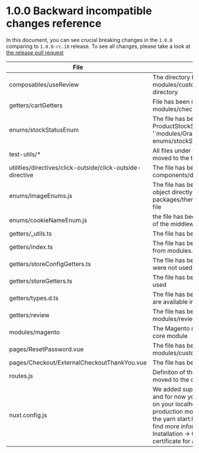 # 1.0.0 Backward incompatible changes reference

In this document, you can see crucial breaking changes in the `1.0.0` comparing to `1.0.0-rc.10` release.
To see all changes, please take a look at [the release pull request](https://github.com/vuestorefront/magento2/pull/1261)

| File                                                       | What is changed                                                                                                                                                                                                                                                                                                                                                                     |
|------------------------------------------------------------|-------------------------------------------------------------------------------------------------------------------------------------------------------------------------------------------------------------------------------------------------------------------------------------------------------------------------------------------------------------------------------------|
| composables/useReview                                      | The directory has been moved to the modules/customer/composables/useReview directory                                                                                                                                                                                                                                                                                                |
| getters/cartGetters                                        | File has been moved to the modules/checkout/getters directory                                                                                                                                                                                                                                                                                                                       |
| enums/stockStatusEnum                                      | The file has been removed. From now please use ProductStockStatus  from '`modules/GraphQL/types' instead of enums/stockStatusEnum                                                                                                                                                                                                                                                   |
| test-utils/*                                               | All files under the test-utils directory have been moved to the tests/unit directory                                                                                                                                                                                                                                                                                                |
| utilities/directives/click-outside/click-outside-directive | The file has been moved to the components/directives/click-outside directory                                                                                                                                                                                                                                                                                                        |
| enums/imageEnums.js                                        | The file has been deleted. Please use imageSizes object directly in the useImage composable packages/theme/composables/useImage/index.ts file                                                                                                                                                                                                                                       |
| enums/cookieNameEnum.js                                    | the file has been removed. Cookie names are part of the middleware.config.js from now                                                                                                                                                                                                                                                                                               |
| getters/_utils.ts                                          | The file has been removed                                                                                                                                                                                                                                                                                                                                                           |
| getters/index.ts                                           | The file has been removed. Please import getters from modules.                                                                                                                                                                                                                                                                                                                      |
| getters/storeConfigGetters.ts                              | The file has been removed. StoreConfig getters were not used                                                                                                                                                                                                                                                                                                                        |
| getters/storeGetters.ts                                    | The file has been removed. Store getters were not used                                                                                                                                                                                                                                                                                                                              |
| getters/types.d.ts                                         | The file has been removed. All types of getters are available in getters in modules.                                                                                                                                                                                                                                                                                                |
| getters/review                                             | The file has been moved to the modules/review/getters directory                                                                                                                                                                                                                                                                                                                     |
| modules/magento                                            | The Magento module has been renamed to the core module                                                                                                                                                                                                                                                                                                                              |
| pages/ResetPassword.vue                                    | The file has been moved to the  modules/customer/pages/MyAccount directory                                                                                                                                                                                                                                                                                                          |
| pages/Checkout/ExternalCheckoutThankYou.vue                | The file has been removed                                                                                                                                                                                                                                                                                                                                                           |
| routes.js                                                  | Definiton of the Reset password route has been moved to the customer module                                                                                                                                                                                                                                                                                                         |
| nuxt.config.js                                             | We added support for local HTTPS certificates and for now you need to install https certificate on your localhost and if you want to run app in production mode on localhost, you have to use the yarn start:local instead of yarn start. You can find more information about that in our docs: Installation → Configure integration → Generate certificate for a local development |
